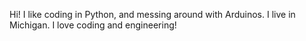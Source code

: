 Hi!
I like coding in Python, and messing around with Arduinos.
I live in Michigan.
I love coding and engineering!
